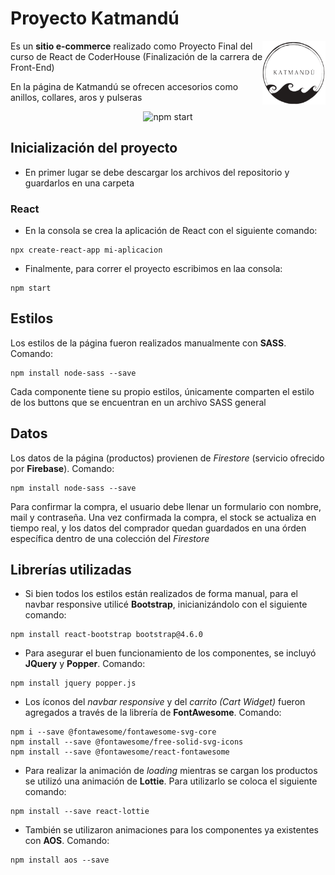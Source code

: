 # Proyecto Katmandú

<img alt="Logo" align="right" src="./src/logo.png" width="20%" />

Es un **sitio e-commerce** realizado como Proyecto Final del curso de React de CoderHouse (Finalización de la carrera de Front-End)

En la página de Katmandú se ofrecen accesorios como anillos, collares, aros y pulseras

<p align='center'>
<img src='./gifKatmandu.gif' width='600' alt='npm start'>
</p>

## Inicialización del proyecto
- En primer lugar se debe descargar los archivos del repositorio y guardarlos en una carpeta
### React
- En la consola se crea la aplicación de React con el siguiente comando:
```
npx create-react-app mi-aplicacion
```
- Finalmente, para correr el proyecto escribimos en laa consola:
```
npm start
```

## Estilos
Los estilos de la página fueron realizados manualmente con **SASS**. Comando: 
```
npm install node-sass --save
```
Cada componente tiene su propio estilos, únicamente comparten el estilo de los buttons que se encuentran en un archivo SASS general

## Datos
Los datos de la página (productos) provienen de *Firestore* (servicio ofrecido por **Firebase**). Comando:
```
npm install node-sass --save
```
Para confirmar la compra, el usuario debe llenar un formulario con nombre, mail y contraseña. Una vez confirmada la compra, el stock se actualiza en tiempo real, y los datos del comprador quedan guardados en una órden específica dentro de una colección del *Firestore*

## Librerías utilizadas

- Si bien todos los estilos están realizados de forma manual, para el navbar responsive utilicé **Bootstrap**, inicianizándolo con el siguiente comando:
```
npm install react-bootstrap bootstrap@4.6.0
```

- Para asegurar el buen funcionamiento de los componentes, se incluyó **JQuery** y **Popper**. Comando:
```
npm install jquery popper.js
```

- Los íconos del *navbar responsive* y del *carrito (Cart Widget)* fueron agregados a través de la librería de **FontAwesome**. Comando: 
```
npm i --save @fontawesome/fontawesome-svg-core
npm install --save @fontawesome/free-solid-svg-icons
npm install --save @fontawesome/react-fontawesome
```

- Para realizar la animación de *loading* mientras se cargan los productos se utilizó una animación de **Lottie**. Para utilizarlo se coloca el siguiente comando:
```
npm install --save react-lottie
```

- También se utilizaron animaciones para los componentes ya existentes con **AOS**. Comando:
```
npm install aos --save
```